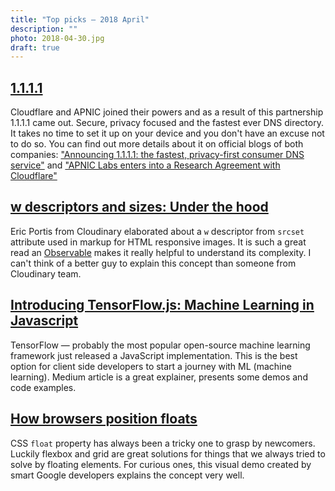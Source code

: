 ```yaml
---
title: "Top picks — 2018 April"
description: ""
photo: 2018-04-30.jpg
draft: true
---
```


## [1.1.1.1](https://1.1.1.1/)

Cloudflare and APNIC joined their powers and as a result of this partnership 1.1.1.1 came out. Secure, privacy focused and the fastest ever DNS directory. It takes no time to set it up on your device and you don't have an excuse not to do so. You can find out more details about it on official blogs of both companies: ["Announcing 1.1.1.1: the fastest, privacy-first consumer DNS service"](https://blog.cloudflare.com/announcing-1111/) and ["APNIC Labs enters into a Research Agreement with Cloudflare"](https://labs.apnic.net/?p=1127)

## [w descriptors and sizes: Under the hood](https://beta.observablehq.com/@eeeps/w-descriptors-and-sizes-under-the-hood)

Eric Portis from Cloudinary elaborated about a `w` descriptor from `srcset` attribute used in markup for HTML responsive images. It is such a great read an [Observable](https://beta.observablehq.com/) makes it really helpful to understand its complexity. I can't think of a better guy to explain this concept than someone from Cloudinary team.

## [Introducing TensorFlow.js: Machine Learning in Javascript](https://medium.com/tensorflow/introducing-tensorflow-js-machine-learning-in-javascript-bf3eab376db)

TensorFlow — probably the most popular open-source machine learning framework just released a JavaScript implementation. This is the best option for client side developers to start a journey with ML (machine learning). Medium article is a great explainer, presents some demos and code examples.

## [How browsers position floats](https://float-layout.glitch.me/)

CSS `float` property has always been a tricky one to grasp by newcomers. Luckily flexbox and grid are great solutions for things that we always tried to solve by floating elements. For curious ones, this visual demo created by smart Google developers explains the concept very well.
